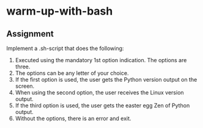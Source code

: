 # warm-up-with-bash

## Assignment

Implement a .sh-script that does the following:
            
1. Executed using the mandatory 1st option indication. The options are three.
2. The options can be any letter of your choice.
3. If the first option is used, the user gets the Python version output on the screen.
4. When using the second option, the user receives the Linux version output.
5. If the third option is used, the user gets the easter egg Zen of Python output.
6. Without the options, there is an error and exit.
            
